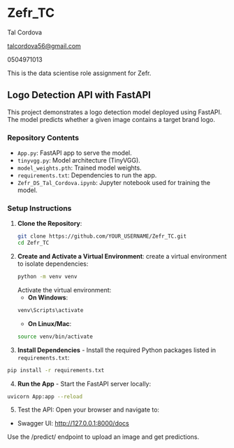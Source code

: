 # Zefr_TC

Tal Cordova

talcordova56@gmail.com

0504971013

This is the data scientise role assignment for Zefr.

## Logo Detection API with FastAPI

This project demonstrates a logo detection model deployed using FastAPI. The model predicts whether a given image contains a target brand logo.

### Repository Contents
- `App.py`: FastAPI app to serve the model.
- `tinyvgg.py`: Model architecture (TinyVGG).
- `model_weights.pth`: Trained model weights.
- `requirements.txt`: Dependencies to run the app.
- `Zefr_DS_Tal_Cordova.ipynb`: Jupyter notebook used for training the model.

### Setup Instructions
1. **Clone the Repository**:
   ```bash
   git clone https://github.com/YOUR_USERNAME/Zefr_TC.git
   cd Zefr_TC
2. **Create and Activate a Virtual Environment**: create a virtual environment to isolate dependencies:
   ```bash
   python -m venv venv
   ```
    Activate the virtual environment:
    * **On Windows**:
    ```bash
    venv\Scripts\activate
    ```
    * **On Linux/Mac**:
    ```bash
    source venv/bin/activate
    ```
3. **Install Dependencies** - Install the required Python packages listed in `requirements.txt`:
  ```bash
  pip install -r requirements.txt
  ```
4. **Run the App** - Start the FastAPI server locally:
  ```bash
  uvicorn App:app --reload
  ```
5. Test the API:
   Open your browser and navigate to:
  * Swagger UI: http://127.0.0.1:8000/docs


Use the /predict/ endpoint to upload an image and get predictions.


